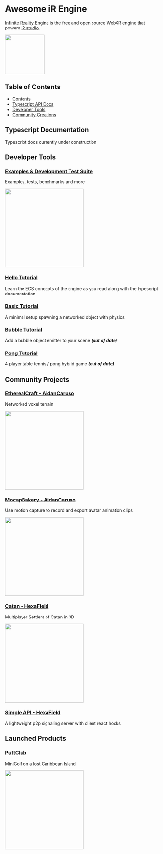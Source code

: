 # Awesome iR Engine

[Infinite Reality Engine](https://github.com/ir-engine/ir-engine) is the free and open source WebXR engine that powers [iR studio](https://preview.ir.world).

<img src="https://github.com/user-attachments/assets/2b3b84a3-25cf-41a5-9721-6519cb89b12a" width="128">

## Table of Contents
- [Contents](#table-of-contents)
- [Typescript API Docs](#typescript-documentation)
- [Developer Tools](#developer-tools)
- [Community Creations](#community-creations)

## Typescript Documentation
Typescript docs currently under construction

## Developer Tools

### [Examples & Development Test Suite](https://github.com/ir-engine/ir-development-test-suite)

Examples, tests, benchmarks and more

<img src="https://github.com/user-attachments/assets/2c1c1855-77cb-4d44-8b14-cbf9bf412b76" width="256">

### [Hello Tutorial](https://github.com/ir-engine/ir-tutorial-hello)

Learn the ECS concepts of the engine as you read along with the typescript documentation

### [Basic Tutorial](https://github.com/ir-engine/ir-tutorial-basic)

A minimal setup spawning a networked object with physics

### [Bubble Tutorial](https://github.com/etherealengine/ee-tutorial-bubbles) 

Add a bubble object emitter to your scene **_(out of date)_**

### [Pong Tutorial](https://github.com/ir-engine/ir-tutorial-pong)

4 player table tennis / pong hybrid game **_(out of date)_**

## Community Projects

### [EtherealCraft - AidanCaruso](https://github.com/AidanCaruso/etherealcraft)

Networked voxel terrain

<img src="https://github.com/user-attachments/assets/dfe2511e-16b0-432a-abf4-8eb375a94ab3" width="256">

### [MocapBakery - AidanCaruso](https://github.com/AidanCaruso/mocapbakery)

Use motion capture to record and export avatar animation clips

<img src="https://github.com/user-attachments/assets/ae063ce3-f02a-4dc5-90fa-9ba07b990603" width="256">

### [Catan - HexaField](https://github.com/HexaField/catan)

Multiplayer Settlers of Catan in 3D

<img src="https://github.com/user-attachments/assets/11138581-4288-4c52-9e7c-0acdcdd77104" width="256">

### [Simple API - HexaField](https://github.com/HexaField/ir-simple-api)

A lightweight p2p signaling server with client react hooks

## Launched Products

### [PuttClub](https://puttclub.io/)

MiniGolf on a lost Caribbean Island

<img src="https://github.com/user-attachments/assets/f9dd002a-f6e4-4e63-8a95-9d83c0f01eaf" width="256">




